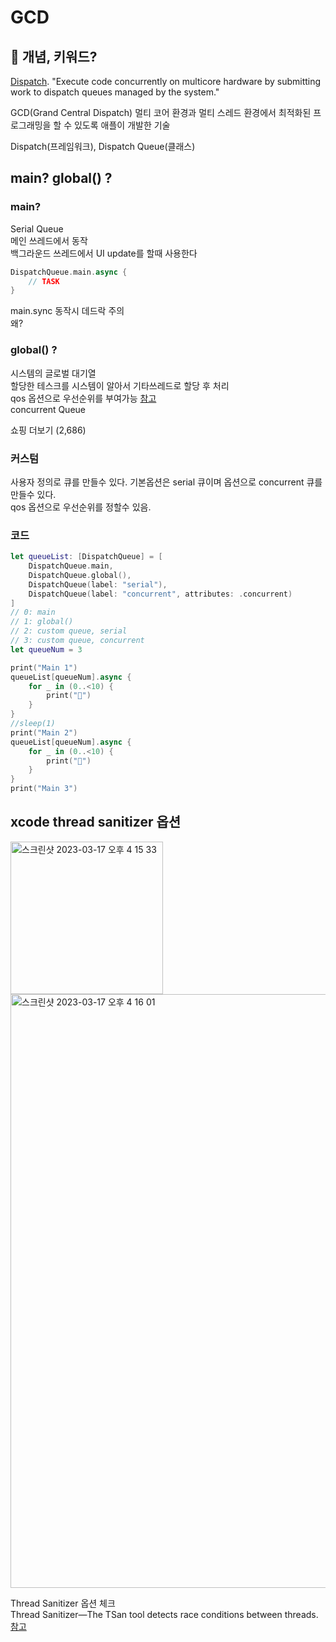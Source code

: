 # GCD

## 🥕 개념, 키워드?
[Dispatch](https://developer.apple.com/documentation/dispatch/). 
"Execute code concurrently on multicore hardware by submitting work to dispatch queues managed by the system."

GCD(Grand Central Dispatch) 멀티 코어 환경과 멀티 스레드 환경에서 최적화된 프로그래밍을 할 수 있도록 애플이 개발한 기술

Dispatch(프레임워크), Dispatch Queue(클래스)  


## main? global() ? 
### main?
Serial Queue  
메인 쓰레드에서 동작  
백그라운드 쓰레드에서 UI update를 할때 사용한다  
```swift
DispatchQueue.main.async {
    // TASK
}
```
main.sync 동작시 데드락 주의  
왜? 


### global() ? 
시스템의 글로벌 대기열  
할당한 테스크를 시스템이 알아서 기타쓰레드로 할당 후 처리  
qos 옵션으로 우선순위를 부여가능 [참고](https://developer.apple.com/documentation/dispatch/dispatchqos)  
concurrent Queue  


쇼핑 더보기 (2,686)

### 커스텀
사용자 정의로 큐를 만들수 있다. 기본옵션은 serial 큐이며 옵션으로 concurrent 큐를 만들수 있다.  
qos 옵션으로 우선순위를 정할수 있음.  

### 코드 
```swift
let queueList: [DispatchQueue] = [
    DispatchQueue.main,
    DispatchQueue.global(),
    DispatchQueue(label: "serial"),
    DispatchQueue(label: "concurrent", attributes: .concurrent)
]
// 0: main
// 1: global()
// 2: custom queue, serial
// 3: custom queue, concurrent
let queueNum = 3

print("Main 1")
queueList[queueNum].async {
    for _ in (0..<10) {
        print("🐯")
    }
}
//sleep(1)
print("Main 2")
queueList[queueNum].async {
    for _ in (0..<10) {
        print("🐼")
    }
}
print("Main 3")
```



## xcode thread sanitizer 옵션 
<img width="244" alt="스크린샷 2023-03-17 오후 4 15 33" src="https://user-images.githubusercontent.com/83233720/225837938-241cc896-0e46-4630-af0a-28e18b156741.png">
<img width="950" alt="스크린샷 2023-03-17 오후 4 16 01" src="https://user-images.githubusercontent.com/83233720/225838055-046230fe-a62e-4f2e-bcdf-4010aa393a37.png">

Thread Sanitizer 옵션 체크  
Thread Sanitizer—The TSan tool detects race conditions between threads.  
[참고](https://developer.apple.com/documentation/xcode/diagnosing-memory-thread-and-crash-issues-early)
